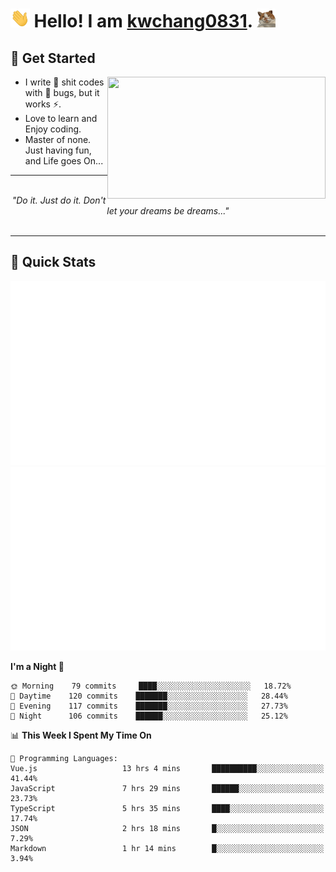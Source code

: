 <h1> <img src="./assets/hi.gif" height="30px"> Hello! I am <a href="https://github.com/kwchang0831">kwchang0831</a>. <img src="./assets/cool-cat.gif" height="30px"> </h1>
</h1>

## 🎉 Get Started

<a href="#"><img align="right" src="https://media.tenor.com/S5qCffxIFdUAAAAC/the-muppet-kermit-the-frog.gif" width="349" height="195" /></a>

- I write 💩 shit codes with 🐛 bugs, but it works ⚡️.
- Love to learn and Enjoy coding.
- Master of none. Just having fun, and Life goes On...

<hr/>
<br/>
<div align="center">
<i>"Do it. Just do it. Don't let your dreams be dreams..." </i>
</div>
<br/>
<hr/>

## 🙈 Quick Stats

![](https://raw.githubusercontent.com/kwchang0831/kwchang0831/output/generated/overview.svg)
![](https://raw.githubusercontent.com/kwchang0831/kwchang0831/output/generated/languages.svg)

<!--START_SECTION:waka-->
**I'm a Night 🦉** 

```text
🌞 Morning    79 commits     ████░░░░░░░░░░░░░░░░░░░░░   18.72% 
🌆 Daytime    120 commits    ███████░░░░░░░░░░░░░░░░░░   28.44% 
🌃 Evening    117 commits    ███████░░░░░░░░░░░░░░░░░░   27.73% 
🌙 Night      106 commits    ██████░░░░░░░░░░░░░░░░░░░   25.12%

```


📊 **This Week I Spent My Time On** 

```text
💬 Programming Languages: 
Vue.js                   13 hrs 4 mins       ██████████░░░░░░░░░░░░░░░   41.44% 
JavaScript               7 hrs 29 mins       ██████░░░░░░░░░░░░░░░░░░░   23.73% 
TypeScript               5 hrs 35 mins       ████░░░░░░░░░░░░░░░░░░░░░   17.74% 
JSON                     2 hrs 18 mins       █░░░░░░░░░░░░░░░░░░░░░░░░   7.29% 
Markdown                 1 hr 14 mins        █░░░░░░░░░░░░░░░░░░░░░░░░   3.94%

```


<!--END_SECTION:waka-->
